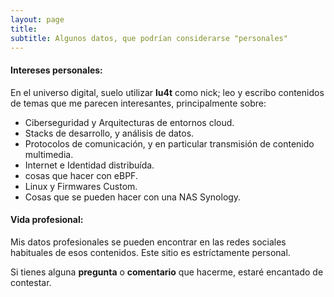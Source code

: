 ```yaml
---
layout: page
title:
subtitle: Algunos datos, que podrían considerarse "personales"
---
```




#### Intereses personales:
En el universo digital, suelo utilizar **lu4t** como nick; leo y escribo contenidos de temas que me parecen interesantes, principalmente sobre:


- Ciberseguridad y Arquitecturas de entornos cloud.
- Stacks de desarrollo, y análisis de datos.
- Protocolos de comunicación, y en particular transmisión de contenido multimedia.
- Internet e Identidad distribuída.
- cosas que hacer con eBPF.
- Linux y Firmwares Custom.
- Cosas que se pueden hacer con una NAS Synology.



#### Vida profesional:
Mis datos profesionales se pueden encontrar en las redes sociales habituales de esos contenidos. Este sitio es estríctamente personal. 

Si tienes alguna **pregunta** o **comentario** que hacerme, estaré encantado de contestar.
